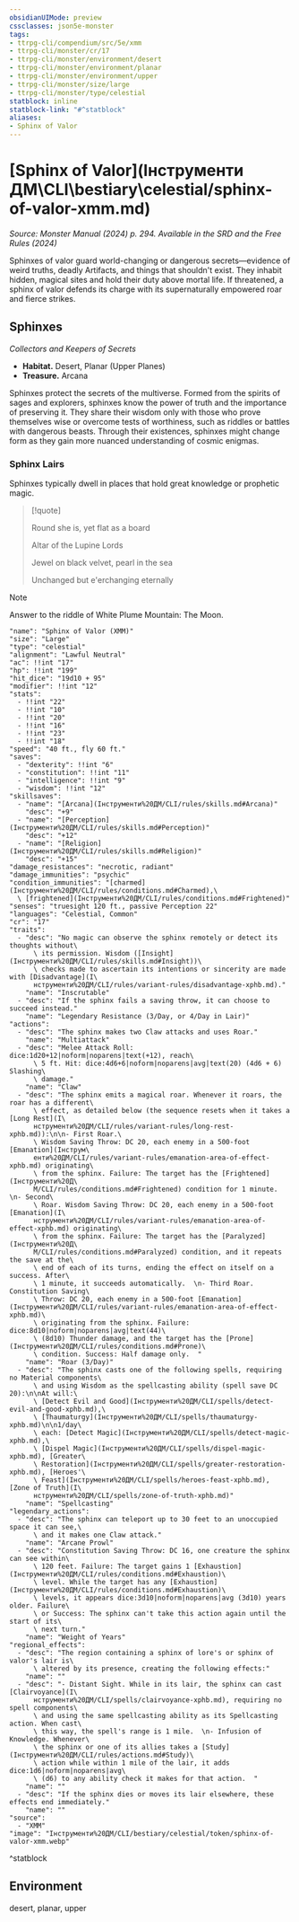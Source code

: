 ```yaml
---
obsidianUIMode: preview
cssclasses: json5e-monster
tags:
- ttrpg-cli/compendium/src/5e/xmm
- ttrpg-cli/monster/cr/17
- ttrpg-cli/monster/environment/desert
- ttrpg-cli/monster/environment/planar
- ttrpg-cli/monster/environment/upper
- ttrpg-cli/monster/size/large
- ttrpg-cli/monster/type/celestial
statblock: inline
statblock-link: "#^statblock"
aliases:
- Sphinx of Valor
---
```

# [Sphinx of Valor](Інструменти ДМ\CLI\bestiary\celestial/sphinx-of-valor-xmm.md)
*Source: Monster Manual (2024) p. 294. Available in the <span title='Systems Reference Document (5.2)'>SRD</span> and the Free Rules (2024)*  

Sphinxes of valor guard world-changing or dangerous secrets—evidence of weird truths, deadly Artifacts, and things that shouldn't exist. They inhabit hidden, magical sites and hold their duty above mortal life. If threatened, a sphinx of valor defends its charge with its supernaturally empowered roar and fierce strikes.

## Sphinxes

*Collectors and Keepers of Secrets*

- **Habitat.** Desert, Planar (Upper Planes)  
- **Treasure.** Arcana  

Sphinxes protect the secrets of the multiverse. Formed from the spirits of sages and explorers, sphinxes know the power of truth and the importance of preserving it. They share their wisdom only with those who prove themselves wise or overcome tests of worthiness, such as riddles or battles with dangerous beasts. Through their existences, sphinxes might change form as they gain more nuanced understanding of cosmic enigmas.

### Sphinx Lairs

Sphinxes typically dwell in places that hold great knowledge or prophetic magic.

> [!quote]  
> 
> Round she is, yet flat as a board
> 
> Altar of the Lupine Lords
> 
> Jewel on black velvet, pearl in the sea
> 
> Unchanged but e'erchanging eternally

> [!note]
> Answer to the riddle of White Plume Mountain: The Moon.

```statblock
"name": "Sphinx of Valor (XMM)"
"size": "Large"
"type": "celestial"
"alignment": "Lawful Neutral"
"ac": !!int "17"
"hp": !!int "199"
"hit_dice": "19d10 + 95"
"modifier": !!int "12"
"stats":
  - !!int "22"
  - !!int "10"
  - !!int "20"
  - !!int "16"
  - !!int "23"
  - !!int "18"
"speed": "40 ft., fly 60 ft."
"saves":
  - "dexterity": !!int "6"
  - "constitution": !!int "11"
  - "intelligence": !!int "9"
  - "wisdom": !!int "12"
"skillsaves":
  - "name": "[Arcana](Інструменти%20ДМ/CLI/rules/skills.md#Arcana)"
    "desc": "+9"
  - "name": "[Perception](Інструменти%20ДМ/CLI/rules/skills.md#Perception)"
    "desc": "+12"
  - "name": "[Religion](Інструменти%20ДМ/CLI/rules/skills.md#Religion)"
    "desc": "+15"
"damage_resistances": "necrotic, radiant"
"damage_immunities": "psychic"
"condition_immunities": "[charmed](Інструменти%20ДМ/CLI/rules/conditions.md#Charmed),\
  \ [frightened](Інструменти%20ДМ/CLI/rules/conditions.md#Frightened)"
"senses": "truesight 120 ft., passive Perception 22"
"languages": "Celestial, Common"
"cr": "17"
"traits":
  - "desc": "No magic can observe the sphinx remotely or detect its thoughts without\
      \ its permission. Wisdom ([Insight](Інструменти%20ДМ/CLI/rules/skills.md#Insight))\
      \ checks made to ascertain its intentions or sincerity are made with [Disadvantage](І\
      нструменти%20ДМ/CLI/rules/variant-rules/disadvantage-xphb.md)."
    "name": "Inscrutable"
  - "desc": "If the sphinx fails a saving throw, it can choose to succeed instead."
    "name": "Legendary Resistance (3/Day, or 4/Day in Lair)"
"actions":
  - "desc": "The sphinx makes two Claw attacks and uses Roar."
    "name": "Multiattack"
  - "desc": "Melee Attack Roll: dice:1d20+12|noform|noparens|text(+12), reach\
      \ 5 ft. Hit: dice:4d6+6|noform|noparens|avg|text(20) (4d6 + 6) Slashing\
      \ damage."
    "name": "Claw"
  - "desc": "The sphinx emits a magical roar. Whenever it roars, the roar has a different\
      \ effect, as detailed below (the sequence resets when it takes a [Long Rest](І\
      нструменти%20ДМ/CLI/rules/variant-rules/long-rest-xphb.md)):\n\n- First Roar.\
      \ Wisdom Saving Throw: DC 20, each enemy in a 500-foot [Emanation](Інструм\
      енти%20ДМ/CLI/rules/variant-rules/emanation-area-of-effect-xphb.md) originating\
      \ from the sphinx. Failure: The target has the [Frightened](Інструменти%20Д\
      М/CLI/rules/conditions.md#Frightened) condition for 1 minute.  \n- Second\
      \ Roar. Wisdom Saving Throw: DC 20, each enemy in a 500-foot [Emanation](І\
      нструменти%20ДМ/CLI/rules/variant-rules/emanation-area-of-effect-xphb.md) originating\
      \ from the sphinx. Failure: The target has the [Paralyzed](Інструменти%20Д\
      М/CLI/rules/conditions.md#Paralyzed) condition, and it repeats the save at the\
      \ end of each of its turns, ending the effect on itself on a success. After\
      \ 1 minute, it succeeds automatically.  \n- Third Roar. Constitution Saving\
      \ Throw: DC 20, each enemy in a 500-foot [Emanation](Інструменти%20ДМ/CLI/rules/variant-rules/emanation-area-of-effect-xphb.md)\
      \ originating from the sphinx. Failure: dice:8d10|noform|noparens|avg|text(44)\
      \ (8d10) Thunder damage, and the target has the [Prone](Інструменти%20ДМ/CLI/rules/conditions.md#Prone)\
      \ condition. Success: Half damage only.  "
    "name": "Roar (3/Day)"
  - "desc": "The sphinx casts one of the following spells, requiring no Material components\
      \ and using Wisdom as the spellcasting ability (spell save DC 20):\n\nAt will:\
      \ [Detect Evil and Good](Інструменти%20ДМ/CLI/spells/detect-evil-and-good-xphb.md),\
      \ [Thaumaturgy](Інструменти%20ДМ/CLI/spells/thaumaturgy-xphb.md)\n\n1/day\
      \ each: [Detect Magic](Інструменти%20ДМ/CLI/spells/detect-magic-xphb.md),\
      \ [Dispel Magic](Інструменти%20ДМ/CLI/spells/dispel-magic-xphb.md), [Greater\
      \ Restoration](Інструменти%20ДМ/CLI/spells/greater-restoration-xphb.md), [Heroes'\
      \ Feast](Інструменти%20ДМ/CLI/spells/heroes-feast-xphb.md), [Zone of Truth](І\
      нструменти%20ДМ/CLI/spells/zone-of-truth-xphb.md)"
    "name": "Spellcasting"
"legendary_actions":
  - "desc": "The sphinx can teleport up to 30 feet to an unoccupied space it can see,\
      \ and it makes one Claw attack."
    "name": "Arcane Prowl"
  - "desc": "Constitution Saving Throw: DC 16, one creature the sphinx can see within\
      \ 120 feet. Failure: The target gains 1 [Exhaustion](Інструменти%20ДМ/CLI/rules/conditions.md#Exhaustion)\
      \ level. While the target has any [Exhaustion](Інструменти%20ДМ/CLI/rules/conditions.md#Exhaustion)\
      \ levels, it appears dice:3d10|noform|noparens|avg (3d10) years older. Failure\
      \ or Success: The sphinx can't take this action again until the start of its\
      \ next turn."
    "name": "Weight of Years"
"regional_effects":
  - "desc": "The region containing a sphinx of lore's or sphinx of valor's lair is\
      \ altered by its presence, creating the following effects:"
    "name": ""
  - "desc": "- Distant Sight. While in its lair, the sphinx can cast [Clairvoyance](І\
      нструменти%20ДМ/CLI/spells/clairvoyance-xphb.md), requiring no spell components\
      \ and using the same spellcasting ability as its Spellcasting action. When cast\
      \ this way, the spell's range is 1 mile.  \n- Infusion of Knowledge. Whenever\
      \ the sphinx or one of its allies takes a [Study](Інструменти%20ДМ/CLI/rules/actions.md#Study)\
      \ action while within 1 mile of the lair, it adds dice:1d6|noform|noparens|avg\
      \ (d6) to any ability check it makes for that action.  "
    "name": ""
  - "desc": "If the sphinx dies or moves its lair elsewhere, these effects end immediately."
    "name": ""
"source":
  - "XMM"
"image": "Інструменти%20ДМ/CLI/bestiary/celestial/token/sphinx-of-valor-xmm.webp"
```
^statblock

## Environment

desert, planar, upper